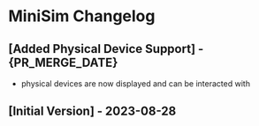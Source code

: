 # MiniSim Changelog

## [Added Physical Device Support] - {PR_MERGE_DATE}

- physical devices are now displayed and can be interacted with

## [Initial Version] - 2023-08-28
